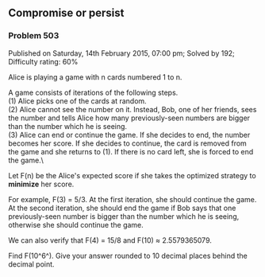 Compromise or persist
---------------------

### Problem 503

Published on Saturday, 14th February 2015, 07:00 pm; Solved by 192;
Difficulty rating: 60%

Alice is playing a game with n cards numbered 1 to n.

A game consists of iterations of the following steps.\
 (1) Alice picks one of the cards at random.\
 (2) Alice cannot see the number on it. Instead, Bob, one of her
friends, sees the number and tells Alice how many previously-seen
numbers are bigger than the number which he is seeing.\
 (3) Alice can end or continue the game. If she decides to end, the
number becomes her score. If she decides to continue, the card is
removed from the game and she returns to (1). If there is no card left,
she is forced to end the game.\

Let F(n) be the Alice's expected score if she takes the optimized
strategy to **minimize** her score.

For example, F(3) = 5/3. At the first iteration, she should continue the
game. At the second iteration, she should end the game if Bob says that
one previously-seen number is bigger than the number which he is seeing,
otherwise she should continue the game.

We can also verify that F(4) = 15/8 and F(10) ≈ 2.5579365079.

Find F(10^6^). Give your answer rounded to 10 decimal places behind the
decimal point.
